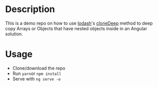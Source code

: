 # Description

This is a demo repo on how to use [lodash](https://lodash.com)'s [cloneDeep](https://lodash.com/docs/4.17.4#cloneDeep) method to deep copy Arrays or Objects that have nested objects inside in an Angular solution.

# Usage

- Clone/download the repo
- Run `yarn`or `npm install`
- Serve with `ng serve -o`
